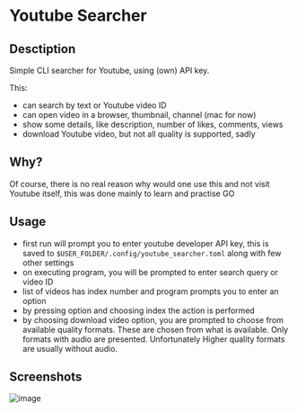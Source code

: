 # Youtube Searcher

## Desctiption

Simple CLI searcher for Youtube, using (own) API key.

This:

- can search by text or Youtube video ID
- can open video in a browser, thumbnail, channel (mac for now)
- show some details, like description, number of likes, comments, views
- download Youtube video, but not all quality is supported, sadly

## Why?

Of course, there is no real reason why would one use this and not visit Youtube itself, this was done mainly to learn and practise GO

## Usage

- first run will prompt you to enter youtube developer API key, this is saved to `$USER_FOLDER/.config/youtube_searcher.toml` along with few other settings
- on executing program, you will be prompted to enter search query or video ID
- list of videos has index number and program prompts you to enter an option
- by pressing option and choosing index the action is performed
- by choosing download video option, you are prompted to choose from available quality formats. These are chosen from what is available. Only formats with audio are presented. Unfortunately Higher quality formats are usually without audio.

## Screenshots
![image](https://github.com/kamildemocko/youtube_searcher/assets/50048116/61189548-0c04-4035-b085-9d81d4fda9f0)
